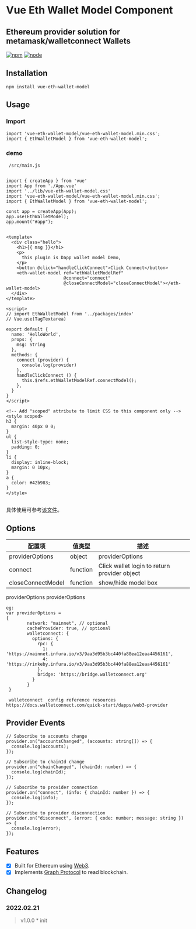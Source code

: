 
# Vue Eth Wallet Model Component
##  Ethereum provider solution for metamask/walletconnect Wallets

[![npm][npm]][npm-url]
[![node][node]][node-url]

## Installation

```
npm install vue-eth-wallet-model
```
## Usage
### Import

```
import 'vue-eth-wallet-model/vue-eth-wallet-model.min.css';
import { EthWalletModel } from 'vue-eth-wallet-model';
```

### demo

```
 /src/main.js   


import { createApp } from 'vue'
import App from './App.vue'
import '../lib/vue-eth-wallet-model.css'
import 'vue-eth-wallet-model/vue-eth-wallet-model.min.css';
import { EthWalletModel } from 'vue-eth-wallet-model';

const app = createApp(App);
app.use(EthWalletModel);
app.mount("#app");


```

```
<template>
  <div class="hello">
    <h1>{{ msg }}</h1>
    <p>
      this plugin is Dapp wallet model Demo,
    </p>
    <button @click="handleClickConnect">Click Connect</button>
    <eth-wallet-model ref="ethWalletModelRef"
                      @connect="connect"
                      @closeConnectModel="closeConnectModel"></eth-wallet-model>
  </div>
</template>

<script>
// import EthWalletModel from '../packages/index'
// Vue.use(TagTextarea)

export default {
  name: 'HelloWorld',
  props: {
    msg: String
  },
  methods: {
    connect (provider) {
      console.log(provider)
    },
    handleClickConnect () {
      this.$refs.ethWalletModelRef.connectModel();
    },
  }
}
</script>

<!-- Add "scoped" attribute to limit CSS to this component only -->
<style scoped>
h3 {
  margin: 40px 0 0;
}
ul {
  list-style-type: none;
  padding: 0;
}
li {
  display: inline-block;
  margin: 0 10px;
}
a {
  color: #42b983;
}
</style>


```

具体使用可参考[该文件](../../examples/landsTileMap.vue)。

## Options

| 配置项                  | 值类型   | 描述                                                                          |
| ----------------------- | -------- | ----------------------------------------------------------------------------- |
| providerOptions        | object    | providerOptions                                                  |
| connect           | function | Click wallet login to return provider  object                                        |
| closeConnectModel           | function | show/hide model box                                                 |

providerOptions providerOptions
```
eg:  
var providerOptions =
{
        network: "mainnet", // optional
        cacheProvider: true, // optional
        walletconnect: {
          options: {
            rpc: {
              1: 'https://mainnet.infura.io/v3/9aa3d95b3bc440fa88ea12eaa4456161',
              4: 'https://rinkeby.infura.io/v3/9aa3d95b3bc440fa88ea12eaa4456161'
            },
            bridge: 'https://bridge.walletconnect.org'
          }
        }
 }

 walletconnect  config reference resources  https://docs.walletconnect.com/quick-start/dapps/web3-provider
```
## Provider Events

```
// Subscribe to accounts change
provider.on("accountsChanged", (accounts: string[]) => {
  console.log(accounts);
});

// Subscribe to chainId change
provider.on("chainChanged", (chainId: number) => {
  console.log(chainId);
});

// Subscribe to provider connection
provider.on("connect", (info: { chainId: number }) => {
  console.log(info);
});

// Subscribe to provider disconnection
provider.on("disconnect", (error: { code: number; message: string }) => {
  console.log(error);
});
```

## Features

  - [X] Built for Ethereum using [Web3](https://github.com/ethereum/web3.js/).
  - [X] Implements [Graph Protocol](https://github.com/graphprotocol) to read blockchain.
## Changelog

### 2022.02.21

> v1.0.0 \* init 

[npm]: https://img.shields.io/npm/v/postcss-load-config.svg
[npm-url]: https://npmjs.com/package/postcss-load-config
[node]: https://img.shields.io/node/v/postcss-load-plugins.svg
[node-url]: https://nodejs.org/

